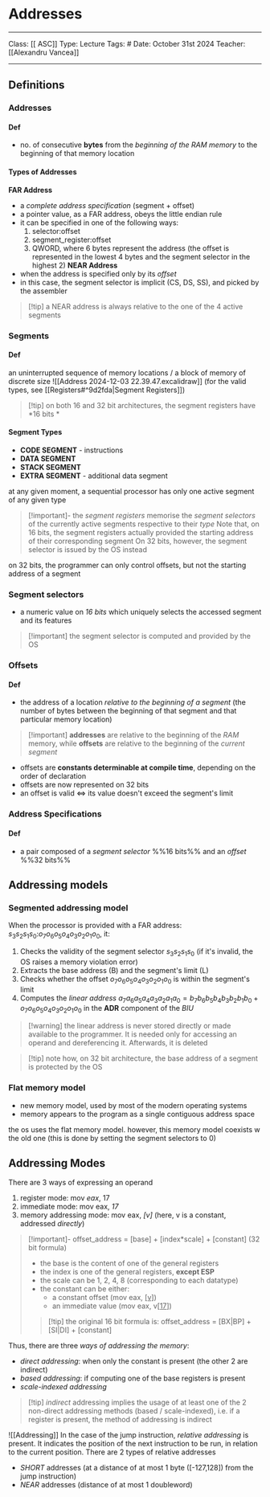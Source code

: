 # Addresses
___
Class: [[ ASC]]
Type: Lecture
Tags: # 
Date: October 31st 2024
Teacher: [[Alexandru Vancea]]
___

## Definitions
### Addresses
#### Def
- no. of consecutive **bytes** from the *beginning of the RAM memory* to the beginning of that memory location 
#### Types of Addresses
**FAR Address**
- a *complete address specification* (segment + offset)
- a pointer value, as a FAR address, obeys the little endian rule
- it can be specified in one of the following ways:
	1. selector:offset
	2. segment_register:offset
	3. QWORD, where 6 bytes represent the address (the offset is represented in the lowest 4 bytes and the segment selector in the highest 2)
**NEAR Address**
- when the address is specified only by its *offset* 
- in this case, the segment selector is implicit (CS, DS, SS), and picked by the assembler
>[!tip] a NEAR address is always relative to the one of the 4 active segments
### Segments
#### Def
an uninterrupted sequence of memory locations / a block of memory of discrete size
![[Address 2024-12-03 22.39.47.excalidraw]]
(for the valid types, see [[Registers#^9d2fda|Segment Registers]])
	
>[!tip] on both 16 and 32 bit architectures, the segment registers have *16 bits *
#### Segment Types
- **CODE SEGMENT** - instructions
- **DATA SEGMENT** 
- **STACK SEGMENT**
- **EXTRA SEGMENT** - additional data segment

at any given moment, a sequential processor has only one active segment of any given type 
> [!important]- the *segment registers* memorise the *segment selectors* of the currently active segments respective to their *type* 
> Note that, on 16 bits, the segment registers actually provided the starting address of their corresponding segment
  On 32 bits, however, the segment selector is issued by the OS instead

on 32 bits, the programmer can only control offsets, but not the starting address of a segment

### Segment selectors 
- a numeric value on *16 bits* which uniquely selects the accessed segment and its features
>[!important] the segment selector is computed and provided by the OS

### Offsets
#### Def
- the address of a location *relative to the beginning of a segment* (the number of bytes between the beginning of that segment and that particular memory location)

>[!important] **addresses** are relative to the beginning of the *RAM* memory, while **offsets** are relative to the beginning of the *current segment*
- offsets are **constants determinable at compile time**, depending on the order of declaration
- offsets are now represented on 32 bits
- an offset is valid $\iff$ its value doesn't exceed the segment's limit
### Address Specifications
#### Def
- a pair composed of a *segment selector* %%16 bits%% and an *offset* %%32 bits%%

## Addressing models
### Segmented addressing model
When the processor is provided with a FAR address: $s_3s_2s_1s_0$:$o_7o_6o_5o_4o_3o_2o_1o_0$, it:
1. Checks the validity of the segment selector $s_3s_2s_1s_0$ (if it's invalid, the OS raises a memory violation error)
2. Extracts the base address (B) and the segment's limit (L)
3. Checks whether the offset $o_7o_6o_5o_4o_3o_2o_1o_0$ is within the segment's limit 
4. Computes the *linear address* $a_7a_6a_5a_4a_3a_2a_1a_0 = b_7b_6b_5b_4b_3b_2b_1b_0 + o_7o_6o_5o_4o_3o_2o_1o_0$ in the **ADR** component of the *BIU* 
>[!warning] the linear address is never stored directly or made available to the programmer. It is needed only for accessing an operand and dereferencing it. Afterwards, it is deleted

>[!tip] note how, on 32 bit architecture, the base address of a segment is protected by the OS
### Flat memory model
- new memory model, used by most of the modern operating systems
- memory appears to the program as a single contiguous address space

the os uses the flat memory model. however, this memory model coexists w the old one (this is done by setting the segment selectors to 0)

## Addressing Modes
There are 3 ways of expressing an operand
1. register mode: mov *eax*, 17
2. immediate mode: mov eax, *17*
3. memory addressing mode: mov eax, *\[v]* (here, v is a constant, addressed *directly*)
 >[!important]- offset_address = \[base] + \[index\*scale] + \[constant] (32 bit formula)
>- the base is the content of one of the general registers 
>- the index is one of the general registers, **except ESP**
>- the scale can be 1, 2, 4, 8 (corresponding to each datatype)
>- the constant can be either:
>	- a constant offset (mov eax, <u>[v]</u>)
>	- an immediate value (mov eax, v[<u>17</u>])
>>[!tip] the original 16 bit formula is: offset_address = \[BX|BP] + \[SI|DI] + \[constant] 

Thus, there are three *ways of addressing the memory*:
- *direct addressing*: when only the constant is present (the other 2 are indirect)
- *based addressing*: if computing one of the base registers is present 
- *scale-indexed addressing* 
>[!tip] *indirect* addressing implies the usage of at least one of the 2 non-direct addressing methods (based / scale-indexed), i.e. if a register is present, the method of addressing is indirect

![[Addressing]]
In the case of the jump instruction, *relative addressing* is present. It indicates the position of the next instruction to be run, in relation to the current position. There are 2 types of relative addresses
- *SHORT* addresses (at a distance of at most 1 byte (\[-127,128]) from the jump instruction)
- *NEAR* addresses (distance of at most 1 doubleword)